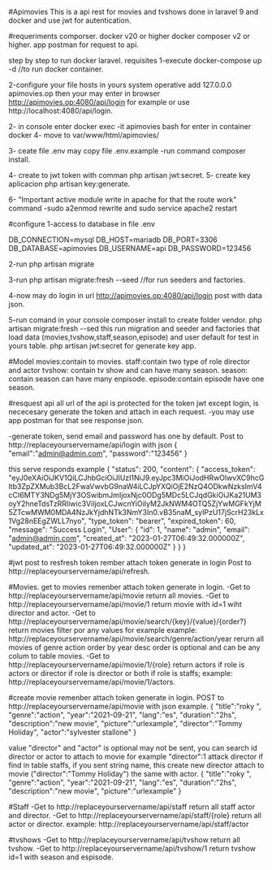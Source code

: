 
#Apimovies
This is a api rest for movies and tvshows done in laravel 9 and docker and use jwt for autentication.

#requeriments
comporser.
docker v20 or higher docker composer v2 or higher.
app postman for request to api.

step by step to run docker laravel.
requisites 
1-execute docker-compose up -d //to run docker container.

2-configure your file hosts in yours system operative add  127.0.0.0  apimovies.op  then your may enter in browser http://apimovies.op:4080/api/login for example or use http://localhost:4080/api/login.

2- in console enter docker exec -it apimovies bash  for enter in container docker
4- move to var/www/html/apimovies/
  
3- ceate file .env may copy file .env.example
  -run command composer install.

4- create to jwt token   with comman  php artisan jwt:secret. 
5- create key aplicacion php artisan key:generate.

6- "Important active module write in apache for that the route work"
   command  -sudo a2enmod rewrite  and sudo service apache2 restart


#configure
1-access to database in file .env

DB_CONNECTION=mysql
DB_HOST=mariadb
DB_PORT=3306
DB_DATABASE=apimovies
DB_USERNAME=api
DB_PASSWORD=123456

2-run php artisan migrate

3-run php artisan migrate:fresh --seed //for  run seeders and factories.

4-now may do login in url  http://apimovies.op:4080/api/login post with data json.



5-run comand in your console 
 composer install to create folder vendor.
 php artisan migrate:fresh --sed this run migration and seeder and factories that load data (movies,tvshow,staff,season,episode) and user default for test in yours table. 
 php artisan jwt:secret  for generate key app.

#Model
movies:contain to movies.
staff:contain two type of role director and actor
tvshow: contain tv show and can have many season.
season: contain season can have many enpisode.
episode:contain episode have one season.

#resquest api
all url  of  the api is protected for the token jwt except login, is nececesary generate the token and attach in each request.
-you may use app postman for that see response json.

-generate token, send email and password has one by default.
 Post to http://replaceyourservername/api/login with  json 
{
"email":"admin@admin.com",
"password":"123456" 
}

this serve responds example
{
    "status": 200,
    "content": {
        "access_token": "eyJ0eXAiOiJKV1QiLCJhbGciOiJIUzI1NiJ9.eyJpc3MiOiJodHRwOlwvXC9hcGltb3ZpZXMub3BcL2FwaVwvbG9naW4iLCJpYXQiOjE2NzQ4ODkwNzksImV4cCI6MTY3NDg5MjY3OSwibmJmIjoxNjc0ODg5MDc5LCJqdGkiOiJKa21UM3oyY2hneTdsTzRRIiwic3ViIjoxLCJwcnYiOiIyM2JkNWM4OTQ5ZjYwMGFkYjM5ZTcwMWM0MDA4NzJkYjdhNTk3NmY3In0.vB35naM_syIPzU17jScrH23kLx1Vg28nEEgZWLL7nyo",
        "type_token": "bearer",
        "expired_token": 60,
        "message": "Success Login",
        "User": {
            "id": 1,
            "name": "admin",
            "email": "admin@admin.com",
            "created_at": "2023-01-27T06:49:32.000000Z",
            "updated_at": "2023-01-27T06:49:32.000000Z"
        }
    }
}

#jwt
 post to resfresh token rember attach token generate in login 
 Post to http://replaceyourservername/api/refresh.

#Movies.
get to movies remenber attach token generate in login.
-Get to  http://replaceyourservername/api/movie  return all movies.
-Get to  http://replaceyourservername/api/movie/1  return movie with id=1 wiht director and actor.
-Get to  http://replaceyourservername/api/movie/search/{key}/{value}/{order?} return movies filter por any  values for example 
        example: http://replaceyourservername/api/movie/search/genre/action/year rerurn all movies of genre action order by year desc order is optional and can be any colum to table movies.
-Get to  http://replaceyourservername/api/movie/1/{role} return actors if role is actors or director if role is director or both if role is staffs; 
        example:  http://replaceyourservername/api/movie/1/actors.

#create movie  remenber attach token generate in login.
POST to  http://replaceyourservername/api/movie  with json example.
{
 "title":"roky ",
 "genre":"action",
 "year":"2021-09-21",
 "lang":"es",
 "duration":"2hs",
"description":"new movie",
"picture":"urlexample",
"director":"Tommy Holiday",
"actor":"sylvester stallone"
}

value "director" and  "actor" is optional may not be sent, you can search id director or actor to attach to movie for example
"director":1  attack director if find  in table staffs, if you sent string  name, this create new director attach to movie ("director":"Tommy Holiday") 
the same with actor.
{
 "title":"roky ",
 "genre":"action",
 "year":"2021-09-21",
 "lang":"es",
 "duration":"2hs",
"description":"new movie",
"picture":"urlexample"
}

#Staff 
 -Get to  http://replaceyourservername/api/staff  return all staff actor and director.
  -Get to  http://replaceyourservername/api/staff/{role}  return all actor  or director.
           example: http://replaceyourservername/api/staff/actor

#tvshows
 -Get to  http://replaceyourservername/api/tvshow  return all tvshow.
  -Get to  http://replaceyourservername/api/tvshow/1  return tvshow id=1 with season and espisode.
          

